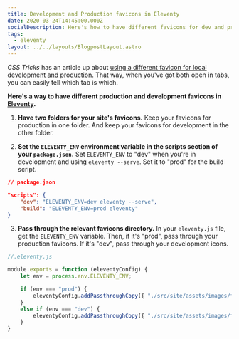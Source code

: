 ```yaml
---
title: Development and Production favicons in Eleventy
date: 2020-03-24T14:45:00.000Z
socialDescription: Here's how to have different favicons for dev and prod in 11ty
tags:
  - eleventy
layout: ../../layouts/BlogpostLayout.astro
---
```



*CSS Tricks* has an article up about [using a different favicon for local development and production](https://css-tricks.com/different-favicon-for-development). That way, when you've got both open in tabs, you can easily tell which tab is which.

**Here's a way to have different production and development favicons in [Eleventy](https://www.11ty.dev).**

1. **Have two folders for your site's favicons.** Keep your favicons for production in one folder. And keep your favicons for development in the other folder.

2. **Set the `ELEVENTY_ENV` environment variable in the scripts section of your `package.json`.** Set `ELEVENTY_ENV` to "dev" when you're in development and using `eleventy --serve`. Set it to "prod" for the build script.

```json
// package.json

"scripts": {
    "dev": "ELEVENTY_ENV=dev eleventy --serve",
    "build": "ELEVENTY_ENV=prod eleventy"
}
```


3. **Pass through the relevant favicons directory.** In your `eleventy.js` file, get the `ELEVENTY_ENV` variable. Then, if it's "prod", pass through your production favicons. If it's "dev", pass through your development icons.

```js
//.eleventy.js

module.exports = function (eleventyConfig) {
    let env = process.env.ELEVENTY_ENV;

    if (env === "prod") {
        eleventyConfig.addPassthroughCopy({ "./src/site/assets/images/favicons_prod": "/" });
    }
    else if (env === "dev") {
        eleventyConfig.addPassthroughCopy({ "./src/site/assets/images/favicons_dev": "/" });
    }
}
```
